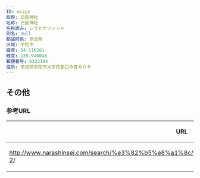 ```yaml
---
ID: nczpy
総称: 白髭神社
名称: 白髭神社
名称読み: シラヒゲジンジャ
別名: null
都道府県: 奈良県
区域: 宇陀市
緯度: 34.516201
経度: 135.940048
郵便番号: 6322104
住所: 奈良県宇陀市大宇陀郡口今井６０６
---
```


## その他

### 参考URL

| URL                                                                                          | 説明   |
| -------------------------------------------------------------------------------------------- | ------ |
| http://www.narashinsei.com/search/%e3%82%b5%e8%a1%8c/%e7%99%bd%e9%ab%ad%e7%a5%9e%e7%a4%be-2/ | 神社庁 |
